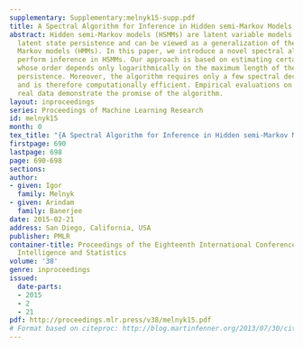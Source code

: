 ```yaml
---
supplementary: Supplementary:melnyk15-supp.pdf
title: A Spectral Algorithm for Inference in Hidden semi-Markov Models
abstract: Hidden semi-Markov models (HSMMs) are latent variable models which allow
  latent state persistence and can be viewed as a generalization of the popular hidden
  Markov models (HMMs). In this paper, we introduce a novel spectral algorithm to
  perform inference in HSMMs. Our approach is based on estimating certain sample moments,
  whose order depends only logarithmically on the maximum length of the hidden state
  persistence. Moreover, the algorithm requires only a few spectral decompositions
  and is therefore computationally efficient. Empirical evaluations on synthetic and
  real data demonstrate the promise of the algorithm.
layout: inproceedings
series: Proceedings of Machine Learning Research
id: melnyk15
month: 0
tex_title: "{A Spectral Algorithm for Inference in Hidden semi-Markov Models}"
firstpage: 690
lastpage: 698
page: 690-698
sections: 
author:
- given: Igor
  family: Melnyk
- given: Arindam
  family: Banerjee
date: 2015-02-21
address: San Diego, California, USA
publisher: PMLR
container-title: Proceedings of the Eighteenth International Conference on Artificial
  Intelligence and Statistics
volume: '38'
genre: inproceedings
issued:
  date-parts:
  - 2015
  - 2
  - 21
pdf: http://proceedings.mlr.press/v38/melnyk15.pdf
# Format based on citeproc: http://blog.martinfenner.org/2013/07/30/citeproc-yaml-for-bibliographies/
---
```

